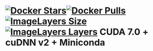 [![Docker Stars](https://img.shields.io/docker/stars/tboquet/anacuda7c2.svg)](https://hub.docker.com/r/tboquet/anacuda7c2/)[![Docker Pulls](https://img.shields.io/docker/pulls/tboquet/anacuda7c2.svg)](https://hub.docker.com/r/tboquet/anacuda7c2/)[![ImageLayers Size](https://img.shields.io/imagelayers/image-size/tboquet/anacuda7c2/latest.svg)](https://imagelayers.io/?images=tboquet%2Fanacuda7c2:latest)[![ImageLayers Layers](https://img.shields.io/imagelayers/layers/tboquet/anacuda7c2/latest.svg)](https://imagelayers.io/?images=tboquet%2Fanacuda7c2:latest)
**CUDA 7.0 + cuDNN v2 + Miniconda**
===================================

